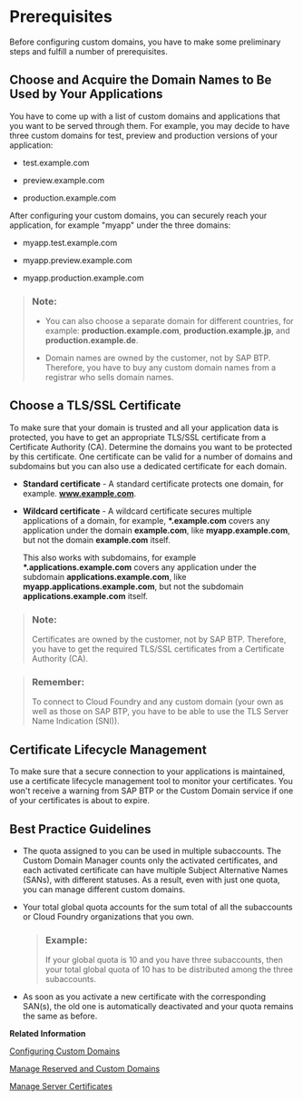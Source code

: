 <!-- loiob791984a063a48169b9e0b9af802f67e -->

# Prerequisites

Before configuring custom domains, you have to make some preliminary steps and fulfill a number of prerequisites.



<a name="loiob791984a063a48169b9e0b9af802f67e__section_e12_jfb_mgb"/>

## Choose and Acquire the Domain Names to Be Used by Your Applications

You have to come up with a list of custom domains and applications that you want to be served through them. For example, you may decide to have three custom domains for test, preview and production versions of your application:

-   test.example.com

-   preview.example.com

-   production.example.com


After configuring your custom domains, you can securely reach your application, for example "myapp" under the three domains:

-   myapp.test.example.com

-   myapp.preview.example.com

-   myapp.production.example.com


> ### Note:  
> -   You can also choose a separate domain for different countries, for example: **production.example.com**, **production.example.jp**, and **production.example.de**.
> 
> -   Domain names are owned by the customer, not by SAP BTP. Therefore, you have to buy any custom domain names from a registrar who sells domain names.



<a name="loiob791984a063a48169b9e0b9af802f67e__section_f12_jfb_mgb"/>

## Choose a TLS/SSL Certificate

To make sure that your domain is trusted and all your application data is protected, you have to get an appropriate TLS/SSL certificate from a Certificate Authority \(CA\). Determine the domains you want to be protected by this certificate. One certificate can be valid for a number of domains and subdomains but you can also use a dedicated certificate for each domain.

-   **Standard certificate** - A standard certificate protects one domain, for example. **www.example.com**.

-   **Wildcard certificate** - A wildcard certificate secures multiple applications of a domain, for example, **\*.example.com** covers any application under the domain **example.com**, like **myapp.example.com**, but not the domain **example.com** itself.

    This also works with subdomains, for example **\*.applications.example.com** covers any application under the subdomain **applications.example.com**, like **myapp.applications.example.com**, but not the subdomain **applications.example.com** itself.


> ### Note:  
> Certificates are owned by the customer, not by SAP BTP. Therefore, you have to get the required TLS/SSL certificates from a Certificate Authority \(CA\).

> ### Remember:  
> To connect to Cloud Foundry and any custom domain \(your own as well as those on SAP BTP, you have to be able to use the TLS Server Name Indication \(SNI\)\).



<a name="loiob791984a063a48169b9e0b9af802f67e__section_swb_b1v_lhb"/>

## Certificate Lifecycle Management

To make sure that a secure connection to your applications is maintained, use a certificate lifecycle management tool to monitor your certificates. You won't receive a warning from SAP BTP or the Custom Domain service if one of your certificates is about to expire.



<a name="loiob791984a063a48169b9e0b9af802f67e__section_tzl_3dm_ynb"/>

## Best Practice Guidelines

-   The quota assigned to you can be used in multiple subaccounts. The Custom Domain Manager counts only the activated certificates, and each activated certificate can have multiple Subject Alternative Names \(SANs\), with different statuses. As a result, even with just one quota, you can manage different custom domains.

-   Your total global quota accounts for the sum total of all the subaccounts or Cloud Foundry organizations that you own.

    > ### Example:  
    > If your global quota is 10 and you have three subaccounts, then your total global quota of 10 has to be distributed among the three subaccounts.

-   As soon as you activate a new certificate with the corresponding SAN\(s\), the old one is automatically deactivated and your quota remains the same as before.

**Related Information**  


[Configuring Custom Domains](../20-Configuration/configuring-custom-domains-1fbba52.md "To make sure that your domain is trusted by way of activated server certificates, and that all application data is protected, you must set up secure TLS/SSL communication. Then, make your application reachable via your custom domain and route traffic to it.")

[Manage Reserved and Custom Domains](../20-Configuration/manage-reserved-and-custom-domains-25ec7ea.md "To make your applications reachable and secure under your own domain, use the Custom Domain Manager to create and manage your reserved and custom domains. A reserved domain is a domain name that you can reserve inside a number of Cloud Foundry landscapes.")

[Manage Server Certificates](../20-Configuration/manage-server-certificates-1c4cbe6.md "Create a new server certificate and a certificate signing request (CSR) to obtain a certificate for your custom domains from a trusted certificate authority.")


